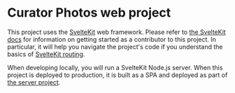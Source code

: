 # Curator Photos web project

This project uses the [SvelteKit](https://kit.svelte.dev/) web framework. Please refer to [the SvelteKit docs](https://kit.svelte.dev/docs) for information on getting started as a contributor to this project. In particular, it will help you navigate the project's code if you understand the basics of [SvelteKit routing](https://kit.svelte.dev/docs/routing).

When developing locally, you will run a SvelteKit Node.js server. When this project is deployed to production, it is built as a SPA and deployed as part of [the server project](../server).
